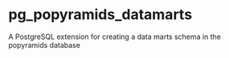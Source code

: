 # pg_popyramids_datamarts
A PostgreSQL extension for creating a data marts schema in the popyramids database

